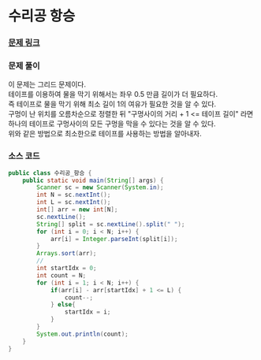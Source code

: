 # 수리공 항승

### [문제 링크](https://www.acmicpc.net/problem/1449)


### 문제 풀이
이 문제는 그리드 문제이다. </br>
테이프를 이용하여 물을 막기 위해서는 좌우 0.5 만큼 길이가 더 필요하다. </br>
즉 테이프로 물을 막기 위해 최소 길이 1의 여유가 필요한 것을 알 수 있다. </br>
구멍이 난 위치를 오름차순으로 정렬한 뒤 "구멍사이의 거리 + 1 <= 테이프 길이" 라면 하나의 테이프로 구멍사이의 모든 구멍을 막을 수 있다는 것을 알 수 있다.  </br>
위와 같은 방법으로 최소한으로 테이프를 사용하는 방법을 알아내자. </br>

### 소스 코드
```java
public class 수리공_항승 {
    public static void main(String[] args) {
        Scanner sc = new Scanner(System.in);
        int N = sc.nextInt();
        int L = sc.nextInt();
        int[] arr = new int[N];
        sc.nextLine();
        String[] split = sc.nextLine().split(" ");
        for (int i = 0; i < N; i++) {
            arr[i] = Integer.parseInt(split[i]);
        }
        Arrays.sort(arr);
        //
        int startIdx = 0;
        int count = N;
        for (int i = 1; i < N; i++) {
            if(arr[i] - arr[startIdx] + 1 <= L) {
                count--;
            } else{
                startIdx = i;
            }
        }
        System.out.println(count);
    }
}
```